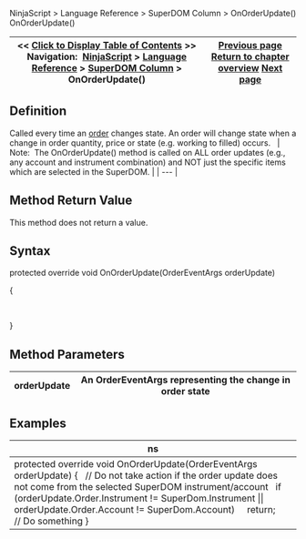 ﻿
NinjaScript \> Language Reference \> SuperDOM Column \> OnOrderUpdate()
OnOrderUpdate()

| \<\< [Click to Display Table of Contents](superdomcolumn_onorderupdate.md) \>\> **Navigation:**     [NinjaScript](ninjascript.md) \> [Language Reference](language_reference_wip.md) \> [SuperDOM Column](superdom_column.md) \> OnOrderUpdate() | [Previous page](superdomcolumn_onmarketdata.md) [Return to chapter overview](superdom_column.md) [Next page](superdomcolumn_onpositionupdate.md) |
| --- | --- |

## Definition
Called every time an [order](order.md) changes state. An order will change state when a change in order quantity, price or state (e.g. working to filled) occurs.
 
| Note:  The OnOrderUpdate() method is called on ALL order updates (e.g., any account and instrument combination) and NOT just the specific items which are selected in the SuperDOM. |
| --- |

## Method Return Value
This method does not return a value.
 
## Syntax
protected override void OnOrderUpdate(OrderEventArgs orderUpdate)  

{  

   

}
 
## Method Parameters
| orderUpdate | An OrderEventArgs representing the change in order state |
| --- | --- |

## 
## 
## Examples
| ns |
| --- |
| protected override void OnOrderUpdate(OrderEventArgs orderUpdate) {    // Do not take action if the order update does not come from the selected SuperDOM instrument/account    if (orderUpdate.Order.Instrument !\= SuperDom.Instrument \|\| orderUpdate.Order.Account !\= SuperDom.Account)      return;      // Do something } |

